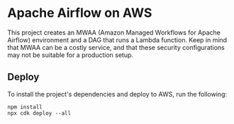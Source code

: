 # Apache Airflow on AWS

This project creates an MWAA (Amazon Managed Workflows for Apache Airflow) environment and a DAG that runs a Lambda function. Keep in mind that MWAA can be a costly service, and that these security configurations may not be suitable for a production setup.

## Deploy

To install the project's dependencies and deploy to AWS, run the following:

```
npm install
npx cdk deploy --all
```
